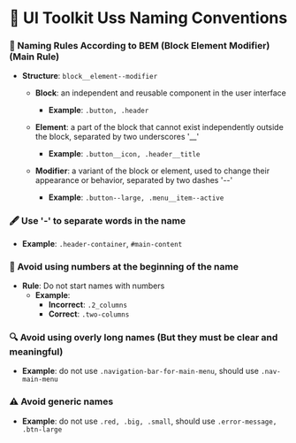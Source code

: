 # 🎨 UI Toolkit Uss Naming Conventions

### 🧩 Naming Rules According to BEM (Block Element Modifier) (Main Rule)

- **Structure**: `block__element--modifier`

  - **Block**: an independent and reusable component in the user interface
    * **Example**: `.button, .header`

  - **Element**: a part of the block that cannot exist independently outside the block, separated by two underscores '__'
    * **Example**: `.button__icon, .header__title`

  - **Modifier**: a variant of the block or element, used to change their appearance or behavior, separated by two dashes '--'
    * **Example**: `.button--large, .menu__item--active`


### 🖋️ Use '-' to separate words in the name
- **Example**: `.header-container`, `#main-content`


### 🚫 Avoid using numbers at the beginning of the name

- **Rule**: Do not start names with numbers
  - **Example**:
    - **Incorrect**: `.2_columns`
    - **Correct**: `.two-columns`


### 🔍 Avoid using overly long names (But they must be clear and meaningful)
- **Example**: do not use `.navigation-bar-for-main-menu`, should use `.nav-main-menu`


### ⚠️ Avoid generic names
- **Example**: do not use `.red, .big, .small`, should use `.error-message, .btn-large`